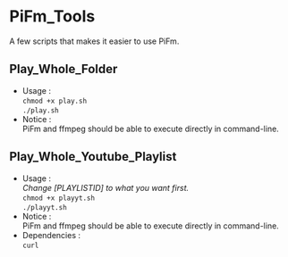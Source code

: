 # PiFm_Tools
A few scripts that makes it easier to use PiFm.
## Play_Whole_Folder
* Usage : <br>
`chmod +x play.sh` <br>
`./play.sh`
* Notice : <br> 
PiFm and ffmpeg should be able to execute directly in command-line. <br>

## Play_Whole_Youtube_Playlist
* Usage : <br>
*Change [PLAYLISTID] to what you want first.* <br>
`chmod +x playyt.sh` <br>
`./playyt.sh`
* Notice : <br> 
PiFm and ffmpeg should be able to execute directly in command-line.
* Dependencies : <br>
`curl` <br>
